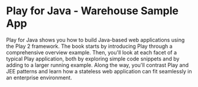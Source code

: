 # Play for Java - Warehouse Sample App

Play for Java shows you how to build Java-based web applications using the Play 2 framework.
The book starts by introducing Play through a comprehensive overview example. Then, you'll
look at each facet of a typical Play application, both by exploring simple code snippets and
by adding to a larger running example. Along the way, you'll contrast Play and JEE patterns
and learn how a stateless web application can fit seamlessly in an enterprise environment.